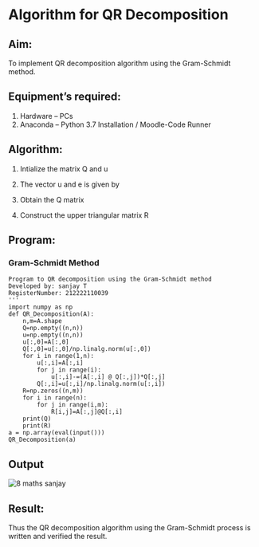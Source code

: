 # Algorithm for QR Decomposition

## Aim:

To implement QR decomposition algorithm using the Gram-Schmidt method.

## Equipment’s required:

1.	Hardware – PCs
2.	Anaconda – Python 3.7 Installation / Moodle-Code Runner

## Algorithm:
1.	Intialize the matrix Q and u
	
2.	The vector u and e is given by

3.	Obtain the Q matrix   

4.	Construct the upper triangular matrix R
   

## Program:
### Gram-Schmidt Method
```
Program to QR decomposition using the Gram-Schmidt method
Developed by: sanjay T
RegisterNumber: 212222110039
'''
import numpy as np
def QR_Decomposition(A):
    n,m=A.shape
    Q=np.empty((n,n))
    u=np.empty((n,n))
    u[:,0]=A[:,0]
    Q[:,0]=u[:,0]/np.linalg.norm(u[:,0])
    for i in range(1,n):
        u[:,i]=A[:,i]
        for j in range(i):
            u[:,i]-=(A[:,i] @ Q[:,j])*Q[:,j]
        Q[:,i]=u[:,i]/np.linalg.norm(u[:,i])
    R=np.zeros((n,m))
    for i in range(n):
        for j in range(i,m):
            R[i,j]=A[:,j]@Q[:,i]
    print(Q)
    print(R)
a = np.array(eval(input()))
QR_Decomposition(a)
```
## Output
![8 maths sanjay](https://github.com/sanjaythiyagarajan/QRdecomposition/assets/119409242/f063fa4b-bbb1-4a0c-aa3d-57d03531da6f)

## Result:

Thus the QR decomposition algorithm using the Gram-Schmidt process is written and verified the result.
